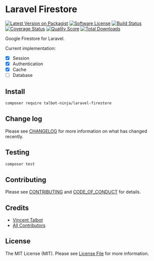 # Laravel Firestore

[![Latest Version on Packagist][ico-version]][link-version]
[![Software License][ico-license]][link-license]
[![Build Status][ico-build]][link-build]
[![Coverage Status][ico-coverage]][link-coverage]
[![Quality Score][ico-quality]][link-quality]
[![Total Downloads][ico-downloads]][link-downloads]

Google Firestore for Laravel.

Current implementation:
* [X] Session
* [X] Authentication
* [X] Cache
* [ ] Database

## Install

```bash
composer require talbot-ninja/laravel-firestore
```

## Change log

Please see [CHANGELOG][link-changelog] for more information on what has changed recently.

## Testing

```bash
composer test
```

## Contributing

Please see [CONTRIBUTING][link-contributing] and [CODE_OF_CONDUCT][link-code-of-conduct] for details.

## Credits

- [Vincent Talbot][link-author]
- [All Contributors][link-contributors]

## License

The MIT License (MIT). Please see [License File][link-license] for more information.

[ico-version]: https://img.shields.io/packagist/v/talbot-ninja/laravel-firestore.svg?style=flat-square
[ico-license]: https://img.shields.io/badge/license-MIT-brightgreen.svg?style=flat-square
[ico-build]: https://img.shields.io/travis/vtalbot/laravel-firestore/master.svg?style=flat-square
[ico-coverage]: https://img.shields.io/scrutinizer/coverage/g/vtalbot/laravel-firestore.svg?style=flat-square
[ico-quality]: https://img.shields.io/scrutinizer/g/vtalbot/laravel-firestore.svg?style=flat-square
[ico-downloads]: https://img.shields.io/packagist/dt/talbot-ninja/laravel-firestore.svg?style=flat-square

[link-version]: https://packagist.org/packages/talbot-ninja/laravel-firestore
[link-license]: LICENSE.md
[link-build]: https://travis-ci.org/vtalbot/laravel-firestore
[link-coverage]: https://scrutinizer-ci.com/g/vtalbot/laravel-firestore/code-structure
[link-quality]: https://scrutinizer-ci.com/g/vtalbot/laravel-firestore
[link-downloads]: https://packagist.org/packages/talbot-ninja/laravel-firestore
[link-changelog]: CHANGELOG.md
[link-contributing]: .github/CONTRIBUTING.md
[link-code-of-conduct]: .github/CODE_OF_CONDUCT.md
[link-author]: https://github.com/vtalbot
[link-contributors]: ../../contributors

